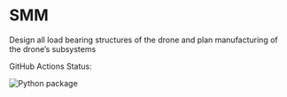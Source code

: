# SMM
Design all load bearing structures of the drone and plan manufacturing of the drone’s subsystems

GitHub Actions Status:

![Python package](https://github.com/SAVED-DSE-Project-TU-Delft-2020/SMM/workflows/Python%20package/badge.svg?branch=master)
